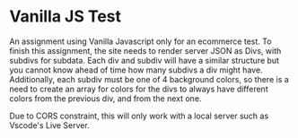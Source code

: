 # Vanilla JS Test

An assignment using Vanilla Javascript only for an ecommerce test. To finish this assignment, the site needs to render server JSON as Divs, with subdivs for subdata. Each div and subdiv will have a similar structure but you cannot know ahead of time how many subdivs a div might have. Additionally, each subdiv must be one of 4 background colors, so there is a need to create an array for colors for the divs to always have different colors from the previous div, and from the next one.

Due to CORS constraint, this will only work with a local server such as Vscode's Live Server.
